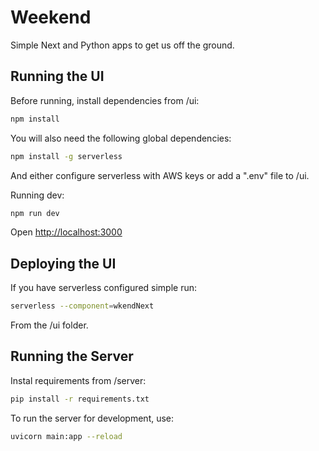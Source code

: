 # Weekend

Simple Next and Python apps to get us off the ground.


## Running the UI

Before running, install dependencies from /ui:

```bash
npm install
```

You will also need the following global dependencies:

```bash
npm install -g serverless
```

And either configure serverless with AWS keys or add a ".env" file to /ui.

Running dev:

```bash
npm run dev
```

Open [http://localhost:3000](http://localhost:3000)


## Deploying the UI

If you have serverless configured simple run:

```bash
serverless --component=wkendNext
```

From the /ui folder.


## Running the Server

Instal requirements from /server:

```bash
pip install -r requirements.txt
```

To run the server for development, use:

```bash
uvicorn main:app --reload
```
